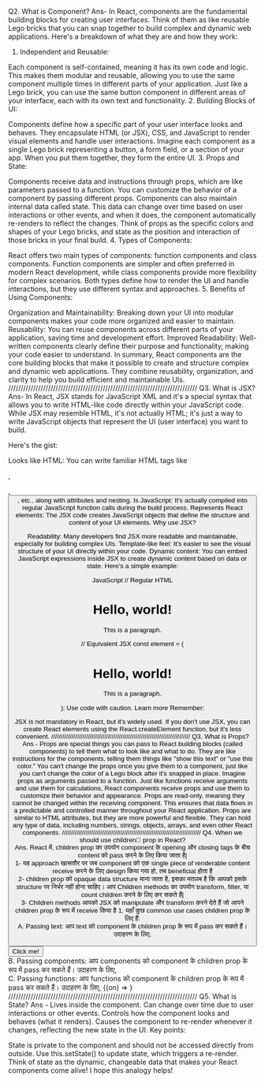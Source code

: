 Q2. What is Component?
Ans- In React, components are the fundamental building blocks for creating user interfaces. Think of them as like reusable Lego bricks that you can snap together to build complex and dynamic web applications. Here's a breakdown of what they are and how they work:

1. Independent and Reusable:

Each component is self-contained, meaning it has its own code and logic. This makes them modular and reusable, allowing you to use the same component multiple times in different parts of your application.
Just like a Lego brick, you can use the same button component in different areas of your interface, each with its own text and functionality.
2. Building Blocks of UI:

Components define how a specific part of your user interface looks and behaves. They encapsulate HTML (or JSX), CSS, and JavaScript to render visual elements and handle user interactions.
Imagine each component as a single Lego brick representing a button, a form field, or a section of your app. When you put them together, they form the entire UI.
3. Props and State:

Components receive data and instructions through props, which are like parameters passed to a function. You can customize the behavior of a component by passing different props.
Components can also maintain internal data called state. This data can change over time based on user interactions or other events, and when it does, the component automatically re-renders to reflect the changes.
Think of props as the specific colors and shapes of your Lego bricks, and state as the position and interaction of those bricks in your final build.
4. Types of Components:

React offers two main types of components: function components and class components. Function components are simpler and often preferred in modern React development, while class components provide more flexibility for complex scenarios.
Both types define how to render the UI and handle interactions, but they use different syntax and approaches.
5. Benefits of Using Components:

Organization and Maintainability: Breaking down your UI into modular components makes your code more organized and easier to maintain.
Reusability: You can reuse components across different parts of your application, saving time and development effort.
Improved Readability: Well-written components clearly define their purpose and functionality, making your code easier to understand.
In summary, React components are the core building blocks that make it possible to create and structure complex and dynamic web applications. They combine reusability, organization, and clarity to help you build efficient and maintainable UIs.
////////////////////////////////////////////////////////////////////////////
Q3. What is JSX?
Ans- In React, JSX stands for JavaScript XML and it's a special syntax that allows you to write HTML-like code directly within your JavaScript code. While JSX may resemble HTML, it's not actually HTML; it's just a way to write JavaScript objects that represent the UI (user interface) you want to build.

Here's the gist:

Looks like HTML: You can write familiar HTML tags like <div>, <p>, <button>, etc., along with attributes and nesting.
Is JavaScript: It's actually compiled into regular JavaScript function calls during the build process.
Represents React elements: The JSX code creates JavaScript objects that define the structure and content of your UI elements.
Why use JSX?

Readability: Many developers find JSX more readable and maintainable, especially for building complex UIs.
Template-like feel: It's easier to see the visual structure of your UI directly within your code.
Dynamic content: You can embed JavaScript expressions inside JSX to create dynamic content based on data or state.
Here's a simple example:

JavaScript
// Regular HTML
<div>
  <h1>Hello, world!</h1>
  <p>This is a paragraph.</p>
</div>

// Equivalent JSX
const element = (
  <div>
    <h1>Hello, world!</h1>
    <p>This is a paragraph.</p>
  </div>
);
Use code with caution. Learn more
Remember:

JSX is not mandatory in React, but it's widely used.
If you don't use JSX, you can create React elements using the React.createElement function, but it's less convenient.
////////////////////////////////////////////////////////////////////////////
Q3. What is Props?
Ans - Props are special things you can pass to React building blocks (called components) to tell them what to look like and what to do.
They are like instructions for the components, telling them things like "show this text" or "use this color."
You can't change the props once you give them to a component, just like you can't change the color of a Lego block after it's snapped in place.
Imagine props as arguments passed to a function. Just like functions receive arguments and use them for calculations, React components receive props and use them to customize their behavior and appearance.
Props are read-only, meaning they cannot be changed within the receiving component. This ensures that data flows in a predictable and controlled manner throughout your React application.
Props are similar to HTML attributes, but they are more powerful and flexible. They can hold any type of data, including numbers, strings, objects, arrays, and even other React components.
////////////////////////////////////////////////////////////////////////////
Q4. When we should use children👶 prop in React?\
Ans. React में, children prop का उपयोग component के opening और closing tags के बीच content को pass करने के लिए किया जाता है|\
1- यह approach खासतौर पर जब component को एक single piece of renderable content receive करने के लिए design किया गया हो, तब beneficial होता है \
2- children prop को opaque data structure माना जाता है, इसका मतलब है कि आपको इसके structure पर निर्भर नहीं होना चाहिए। आप Children methods का उपयोग transform, filter, या count children करने के लिए कर सकते हैं|\
3- Children methods आपको JSX को manipulate और transform करने देते हैं जो आपने children prop के रूप में receive किया है 1. यहाँ कुछ common use cases children prop के लिए हैं:\
A. Passing text: आप text को component के children prop के रूप में pass कर सकते हैं। उदाहरण के लिए, <Button>Click me!</Button>\
B. Passing components: आप components को component के children prop के रूप में pass कर सकते हैं। उदाहरण के लिए, <Card><Image /><Text /></Card>\
C. Passing functions: आप functions को component के children prop के रूप में pass कर सकते हैं। उदाहरण के लिए, <Toggle>{(on) => <Switch on={on} />}</Toggle>\
////////////////////////////////////////////////////////////////////////////
Q5. What is State?
Ans - Lives inside the component.
Can change over time due to user interactions or other events.
Controls how the component looks and behaves (what it renders).
Causes the component to re-render whenever it changes, reflecting the new state in the UI.
Key points:

State is private to the component and should not be accessed directly from outside.
Use this.setState() to update state, which triggers a re-render.
Think of state as the dynamic, changeable data that makes your React components come alive!
I hope this analogy helps!
